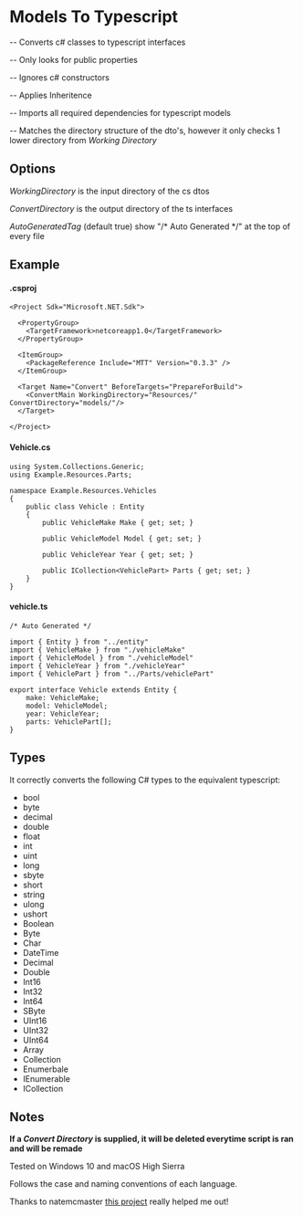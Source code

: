 # Models To Typescript

-- Converts c# classes to typescript interfaces

-- Only looks for public properties

-- Ignores c# constructors

-- Applies Inheritence

-- Imports all required dependencies for typescript models

-- Matches the directory structure of the dto's, however it only checks 1 lower directory from *Working Directory*

## Options
*WorkingDirectory* is the input directory of the cs dtos

*ConvertDirectory* is the output directory of the ts interfaces

*AutoGeneratedTag* (default true) show "/* Auto Generated */" at the top of every file

## Example
#### .csproj
```
<Project Sdk="Microsoft.NET.Sdk">

  <PropertyGroup>
    <TargetFramework>netcoreapp1.0</TargetFramework>
  </PropertyGroup>

  <ItemGroup>
    <PackageReference Include="MTT" Version="0.3.3" />
  </ItemGroup>

  <Target Name="Convert" BeforeTargets="PrepareForBuild">
    <ConvertMain WorkingDirectory="Resources/" ConvertDirectory="models/"/>
  </Target>

</Project>
```

#### Vehicle.cs
```
using System.Collections.Generic;
using Example.Resources.Parts;

namespace Example.Resources.Vehicles
{
    public class Vehicle : Entity
    {
        public VehicleMake Make { get; set; }

        public VehicleModel Model { get; set; }

        public VehicleYear Year { get; set; }

        public ICollection<VehiclePart> Parts { get; set; }
    }
}
```

#### vehicle.ts
```
/* Auto Generated */

import { Entity } from "../entity"
import { VehicleMake } from "./vehicleMake"
import { VehicleModel } from "./vehicleModel"
import { VehicleYear } from "./vehicleYear"
import { VehiclePart } from "../Parts/vehiclePart"

export interface Vehicle extends Entity {
	make: VehicleMake;
	model: VehicleModel;
	year: VehicleYear;
	parts: VehiclePart[];
}

```

## Types
It correctly converts the following C# types to the equivalent typescript:

* bool
* byte
* decimal
* double
* float
* int
* uint
* long
* sbyte   
* short       
* string
* ulong
* ushort  
* Boolean
* Byte
* Char
* DateTime
* Decimal
* Double
* Int16
* Int32
* Int64
* SByte
* UInt16
* UInt32
* UInt64
* Array
* Collection
* Enumerbale
* IEnumerable
* ICollection

## Notes
**If a *Convert Directory* is supplied, it will be deleted everytime script is ran and will be remade**

Tested on Windows 10 and macOS High Sierra

Follows the case and naming conventions of each language.

Thanks to natemcmaster [this project](https://github.com/natemcmaster/msbuild-tasks) really helped me out!
